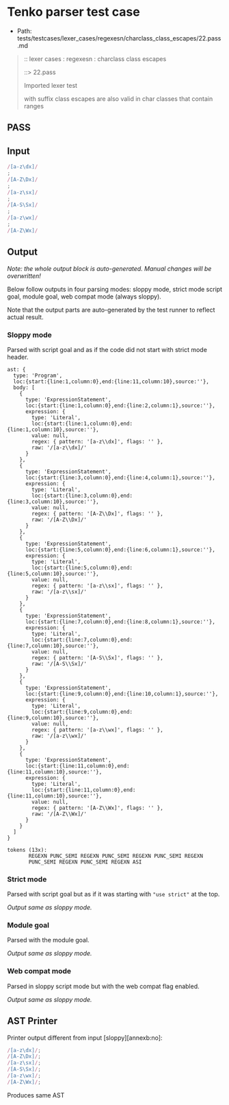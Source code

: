 # Tenko parser test case

- Path: tests/testcases/lexer_cases/regexesn/charclass_class_escapes/22.pass.md

> :: lexer cases : regexesn : charclass class escapes
>
> ::> 22.pass
>
> Imported lexer test
>
> with suffix class escapes are also valid in char classes that contain ranges

## PASS

## Input

`````js
/[a-z\dx]/
;
/[A-Z\Dx]/
;
/[a-z\sx]/
;
/[A-S\Sx]/
;
/[a-z\wx]/
;
/[A-Z\Wx]/
`````

## Output

_Note: the whole output block is auto-generated. Manual changes will be overwritten!_

Below follow outputs in four parsing modes: sloppy mode, strict mode script goal, module goal, web compat mode (always sloppy).

Note that the output parts are auto-generated by the test runner to reflect actual result.

### Sloppy mode

Parsed with script goal and as if the code did not start with strict mode header.

`````
ast: {
  type: 'Program',
  loc:{start:{line:1,column:0},end:{line:11,column:10},source:''},
  body: [
    {
      type: 'ExpressionStatement',
      loc:{start:{line:1,column:0},end:{line:2,column:1},source:''},
      expression: {
        type: 'Literal',
        loc:{start:{line:1,column:0},end:{line:1,column:10},source:''},
        value: null,
        regex: { pattern: '[a-z\\dx]', flags: '' },
        raw: '/[a-z\\dx]/'
      }
    },
    {
      type: 'ExpressionStatement',
      loc:{start:{line:3,column:0},end:{line:4,column:1},source:''},
      expression: {
        type: 'Literal',
        loc:{start:{line:3,column:0},end:{line:3,column:10},source:''},
        value: null,
        regex: { pattern: '[A-Z\\Dx]', flags: '' },
        raw: '/[A-Z\\Dx]/'
      }
    },
    {
      type: 'ExpressionStatement',
      loc:{start:{line:5,column:0},end:{line:6,column:1},source:''},
      expression: {
        type: 'Literal',
        loc:{start:{line:5,column:0},end:{line:5,column:10},source:''},
        value: null,
        regex: { pattern: '[a-z\\sx]', flags: '' },
        raw: '/[a-z\\sx]/'
      }
    },
    {
      type: 'ExpressionStatement',
      loc:{start:{line:7,column:0},end:{line:8,column:1},source:''},
      expression: {
        type: 'Literal',
        loc:{start:{line:7,column:0},end:{line:7,column:10},source:''},
        value: null,
        regex: { pattern: '[A-S\\Sx]', flags: '' },
        raw: '/[A-S\\Sx]/'
      }
    },
    {
      type: 'ExpressionStatement',
      loc:{start:{line:9,column:0},end:{line:10,column:1},source:''},
      expression: {
        type: 'Literal',
        loc:{start:{line:9,column:0},end:{line:9,column:10},source:''},
        value: null,
        regex: { pattern: '[a-z\\wx]', flags: '' },
        raw: '/[a-z\\wx]/'
      }
    },
    {
      type: 'ExpressionStatement',
      loc:{start:{line:11,column:0},end:{line:11,column:10},source:''},
      expression: {
        type: 'Literal',
        loc:{start:{line:11,column:0},end:{line:11,column:10},source:''},
        value: null,
        regex: { pattern: '[A-Z\\Wx]', flags: '' },
        raw: '/[A-Z\\Wx]/'
      }
    }
  ]
}

tokens (13x):
       REGEXN PUNC_SEMI REGEXN PUNC_SEMI REGEXN PUNC_SEMI REGEXN
       PUNC_SEMI REGEXN PUNC_SEMI REGEXN ASI
`````

### Strict mode

Parsed with script goal but as if it was starting with `"use strict"` at the top.

_Output same as sloppy mode._

### Module goal

Parsed with the module goal.

_Output same as sloppy mode._

### Web compat mode

Parsed in sloppy script mode but with the web compat flag enabled.

_Output same as sloppy mode._

## AST Printer

Printer output different from input [sloppy][annexb:no]:

````js
/[a-z\dx]/;
/[A-Z\Dx]/;
/[a-z\sx]/;
/[A-S\Sx]/;
/[a-z\wx]/;
/[A-Z\Wx]/;
````

Produces same AST
